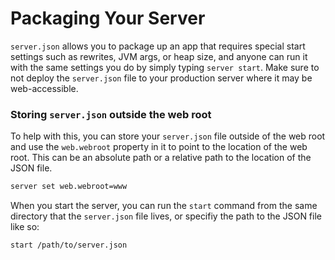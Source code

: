 # Packaging Your Server

`server.json` allows you to package up an app that requires special start settings such as rewrites, JVM args, or heap size, and anyone can run it with the same settings you do by simply typing `server start`.   Make sure to not deploy the `server.json` file to your production server where it may be web-accessible.

### Storing `server.json` outside the web root

To help with this, you can store your `server.json` file outside of the web root and use the `web.webroot` property in it to point to the location of the web root. This can be an absolute path or a  relative path to the location of the JSON file.

```bash
server set web.webroot=www
```

When you start the server, you can run the `start` command from the same directory that the `server.json` file lives, or specifiy the path to the JSON file like so:

```bash
start /path/to/server.json
```